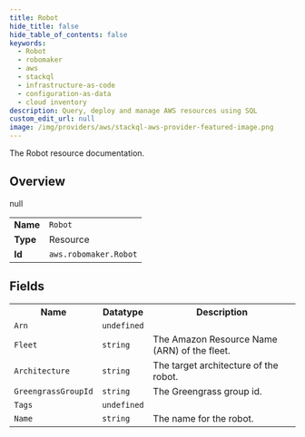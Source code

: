 ```yaml
---
title: Robot
hide_title: false
hide_table_of_contents: false
keywords:
  - Robot
  - robomaker
  - aws
  - stackql
  - infrastructure-as-code
  - configuration-as-data
  - cloud inventory
description: Query, deploy and manage AWS resources using SQL
custom_edit_url: null
image: /img/providers/aws/stackql-aws-provider-featured-image.png
---
```

The Robot resource documentation.

## Overview
<table><tbody>
<tr><td><b>Name</b></td><td><code>Robot</code></td></tr>
<tr><td><b>Type</b></td><td>Resource</td></tr>
null
<tr><td><b>Id</b></td><td><code>aws.robomaker.Robot</code></td></tr>
</tbody></table>

## Fields
<table><tbody>
<tr><th>Name</th><th>Datatype</th><th>Description</th></tr>
<tr><td><code>Arn</code></td><td><code>undefined</code></td><td></td></tr><tr><td><code>Fleet</code></td><td><code>string</code></td><td>The Amazon Resource Name (ARN) of the fleet.</td></tr><tr><td><code>Architecture</code></td><td><code>string</code></td><td>The target architecture of the robot.</td></tr><tr><td><code>GreengrassGroupId</code></td><td><code>string</code></td><td>The Greengrass group id.</td></tr><tr><td><code>Tags</code></td><td><code>undefined</code></td><td></td></tr><tr><td><code>Name</code></td><td><code>string</code></td><td>The name for the robot.</td></tr>
</tbody></table>